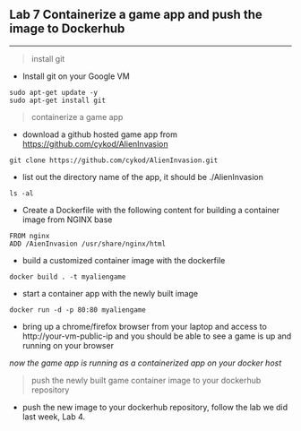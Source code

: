 ## Lab 7 Containerize a game app and push the image to Dockerhub
____
> install git

* Install git on your Google VM
```
sudo apt-get update -y
sudo apt-get install git 
```

> containerize a game app  
* download a github hosted game app from https://github.com/cykod/AlienInvasion
```
git clone https://github.com/cykod/AlienInvasion.git
```
* list out the directory name of the app, it should be ./AlienInvasion
```
ls -al
```
* Create a Dockerfile with the following content for building a container image from NGINX base

```
FROM nginx
ADD /AienInvasion /usr/share/nginx/html
```
* build a customized container image with the dockerfile
```
docker build . -t myaliengame
```
* start a container app with the newly built image
```
docker run -d -p 80:80 myaliengame
```
* bring up a chrome/firefox browser from your laptop and access to http://your-vm-public-ip and you should be able to see a game is up and running on your browser

_now the game app is running as a containerized app on your docker host_

> push the newly built game container image to your dockerhub repository

* push the new image to your dockerhub repository, follow the lab we did last week, Lab 4.  
